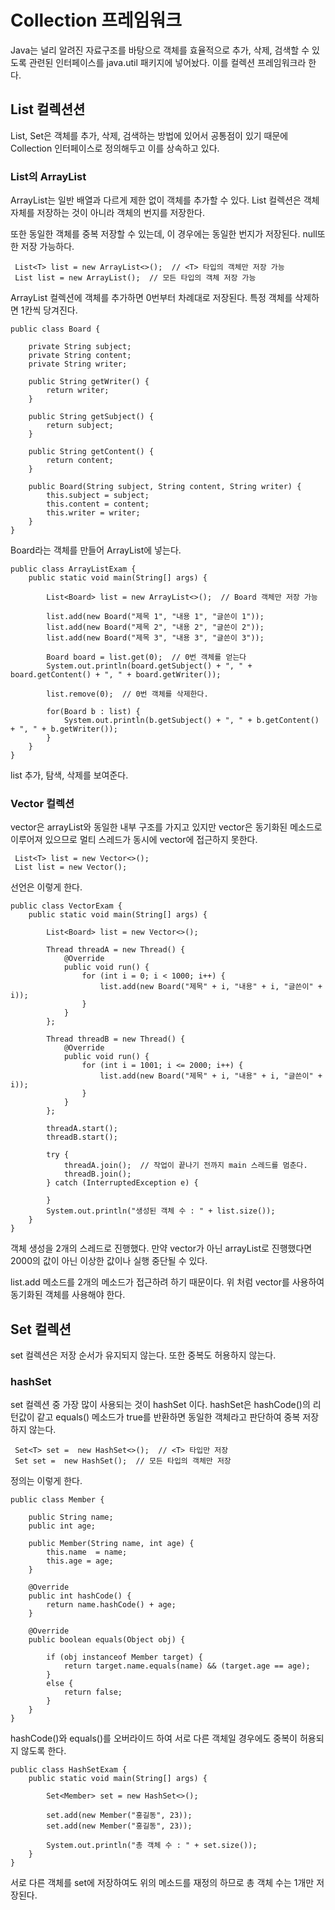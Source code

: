# Collection 프레임워크

Java는 널리 알려진 자료구조를 바탕으로 객체를 효율적으로 추가, 삭제, 검색할 수 있도록 관련된 인터페이스를 java.util 패키지에 넣어놨다.
이를 컬렉션 프레임워크라 한다.

## List 컬렉션션

List, Set은 객체를 추가, 삭제, 검색하는 방법에 있어서 공통점이 있기 때문에 Collection 인터페이스로 정의해두고 이를 상속하고 있다.

### List의 ArrayList

ArrayList는 일반 배열과 다르게 제한 없이 객체를 추가할 수 있다. List 컬렉션은 객체 자체를 저장하는 것이 아니라 객체의 번지를 저장한다.

또한 동일한 객체를 중복 저장할 수 있는데, 이 경우에는 동일한 번지가 저장된다. null또한 저장 가능하다.
```
 List<T> list = new ArrayList<>();  // <T> 타입의 객체만 저장 가능
 List list = new ArrayList();  // 모든 타입의 객체 저장 가능
```
ArrayList 컬렉션에 객체를 추가하면 0번부터 차례대로 저장된다. 특정 객체를 삭제하면 1칸씩 당겨진다.

```
public class Board {

    private String subject;
    private String content;
    private String writer;

    public String getWriter() {
        return writer;
    }

    public String getSubject() {
        return subject;
    }

    public String getContent() {
        return content;
    }

    public Board(String subject, String content, String writer) {
        this.subject = subject;
        this.content = content;
        this.writer = writer;
    }
}
```
Board라는 객체를 만들어 ArrayList에 넣는다.
```
public class ArrayListExam {
    public static void main(String[] args) {

        List<Board> list = new ArrayList<>();  // Board 객체만 저장 가능

        list.add(new Board("제목 1", "내용 1", "글쓴이 1"));
        list.add(new Board("제목 2", "내용 2", "글쓴이 2"));
        list.add(new Board("제목 3", "내용 3", "글쓴이 3"));

        Board board = list.get(0);  // 0번 객체를 얻는다
        System.out.println(board.getSubject() + ", " + board.getContent() + ", " + board.getWriter());

        list.remove(0);  // 0번 객체를 삭제한다.

        for(Board b : list) {
            System.out.println(b.getSubject() + ", " + b.getContent() + ", " + b.getWriter());
        }
    }
}
```
list 추가, 탐색, 삭제를 보여준다.

### Vector 컬렉션

vector은 arrayList와 동일한 내부 구조를 가지고 있지만 vector은 동기화된 메소드로 이루어져 있으므로 멀티 스레드가 동시에 vector에 접근하지 못한다.
```
 List<T> list = new Vector<>();
 List list = new Vector();
```
선언은 이렇게 한다.

```
public class VectorExam {
    public static void main(String[] args) {

        List<Board> list = new Vector<>();

        Thread threadA = new Thread() {
            @Override
            public void run() {
                for (int i = 0; i < 1000; i++) {
                    list.add(new Board("제목" + i, "내용" + i, "글쓴이" + i));
                }
            }
        };

        Thread threadB = new Thread() {
            @Override
            public void run() {
                for (int i = 1001; i <= 2000; i++) {
                    list.add(new Board("제목" + i, "내용" + i, "글쓴이" + i));
                }
            }
        };

        threadA.start();
        threadB.start();

        try {
            threadA.join();  // 작업이 끝나기 전까지 main 스레드를 멈춘다.
            threadB.join();
        } catch (InterruptedException e) {

        }
        System.out.println("생성된 객체 수 : " + list.size());
    }
}
```
객체 생성을 2개의 스레드로 진행했다. 만약 vector가 아닌 arrayList로 진행했다면 2000의 값이 아닌 이상한 값이나 실행 중단될 수 있다.

list.add 메소드를 2개의 메소드가 접근하려 하기 때문이다. 위 처럼 vector를 사용하여 동기화된 객체를 사용해야 한다.

## Set 컬렉션

set 컬렉션은 저장 순서가 유지되지 않는다. 또한 중복도 허용하지 않는다.

### hashSet
set 컬렉션 중 가장 많이 사용되는 것이 hashSet 이다. hashSet은 hashCode()의 리턴값이 같고 equals() 메소드가 true를 반환하면 동일한 객체라고
판단하여 중복 저장하지 않는다.

```
 Set<T> set =  new HashSet<>();  // <T> 타입만 저장
 Set set =  new HashSet();  // 모든 타입의 객체만 저장
```
정의는 이렇게 한다.

```
public class Member {

    public String name;
    public int age;

    public Member(String name, int age) {
        this.name  = name;
        this.age = age;
    }

    @Override
    public int hashCode() {  
        return name.hashCode() + age;
    }

    @Override
    public boolean equals(Object obj) {

        if (obj instanceof Member target) {
            return target.name.equals(name) && (target.age == age);
        }
        else {
            return false;
        }
    }
}
```
hashCode()와 equals()를 오버라이드 하여 서로 다른 객체일 경우에도 중복이 허용되지 않도록 한다.

```
public class HashSetExam {
    public static void main(String[] args) {

        Set<Member> set = new HashSet<>();

        set.add(new Member("홍길동", 23));
        set.add(new Member("홍길동", 23));

        System.out.println("총 객체 수 : " + set.size());
    }
}
```
서로 다른 객체를 set에 저장하여도 위의 메소드를 재정의 하므로 총 객체 수는 1개만 저장된다.
